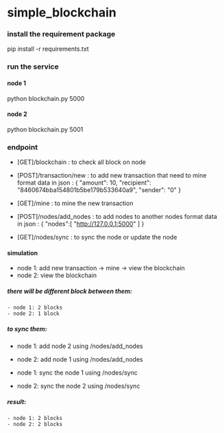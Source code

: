 # simple_blockchain

### install the requirement package
pip install -r requirements.txt

### run the service
#### node 1
python blockchain.py 5000

#### node 2
python blockchain.py 5001

### endpoint
- [GET]/blockchain        : to check all block on node

- [POST]/transaction/new  : to add new transaction that need to mine
format data in json     : {
    "amount": 10,
    "recipient": "8460674bba154801b5be179b533640a9",
    "sender": "0"
}

- [GET]/mine              : to mine the new transaction

- [POST]/nodes/add_nodes  : to add nodes to another nodes
format data in json     : {
        "nodes":[
            "http://127.0.0.1:5000"
        ]
}

- [GET]/nodes/sync        : to sync the node or update the node


#### simulation
- node 1: add new transaction -> mine -> view the blockchain
- node 2: view the blockchain

##### there will be different block between them: 
    - node 1: 2 blocks
    - node 2: 1 block

##### to sync them:
- node 1: add node 2 using /nodes/add_nodes
- node 2: add node 1 using /nodes/add_nodes

- node 1: sync the node 1 using /nodes/sync
- node 2: sync the node 2 using /nodes/sync

##### result:
    - node 1: 2 blocks
    - node 2: 2 blocks

